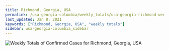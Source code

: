 ```yaml
---
title: Richmond, Georgia, USA
permalink: /usa-georgia-columbia/weekly_totals/usa-georgia-richmond-weekly_totals.html
last_updated: Jan 8, 2021
keywords: ["Richmond, Georgia, USA", "weekly totals"]
sidebar: usa-georgia-columbia_sidebar
---
```


![Weekly Totals of Confirmed Cases for Richmond, Georgia, USA](/covid_tracker/images/graphs/usa-georgia-richmond-weekly_totals_graph.png)
